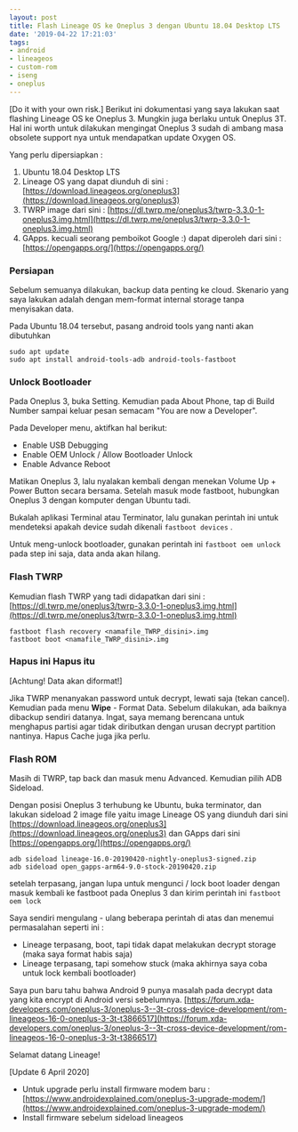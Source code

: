 ```yaml
---
layout: post
title: Flash Lineage OS ke Oneplus 3 dengan Ubuntu 18.04 Desktop LTS
date: '2019-04-22 17:21:03'
tags:
- android
- lineageos
- custom-rom
- iseng
- oneplus
---
```


[Do it with your own risk.] Berikut ini dokumentasi yang saya lakukan saat flashing Lineage OS ke Oneplus 3. Mungkin juga berlaku untuk Oneplus 3T. Hal ini worth untuk dilakukan mengingat Oneplus 3 sudah di ambang masa obsolete support nya untuk mendapatkan update Oxygen OS.

Yang perlu dipersiapkan :

1. Ubuntu 18.04 Desktop LTS
2. Lineage OS yang dapat diunduh di sini : [https://download.lineageos.org/oneplus3](https://download.lineageos.org/oneplus3)
3. TWRP image dari sini : [https://dl.twrp.me/oneplus3/twrp-3.3.0-1-oneplus3.img.html](https://dl.twrp.me/oneplus3/twrp-3.3.0-1-oneplus3.img.html)
4. GApps. kecuali seorang pemboikot Google :) dapat diperoleh dari sini : [https://opengapps.org/](https://opengapps.org/)

### Persiapan

Sebelum semuanya dilakukan, backup data penting ke cloud. Skenario yang saya lakukan adalah dengan mem-format internal storage tanpa menyisakan data.

Pada Ubuntu 18.04 tersebut, pasang android tools yang nanti akan dibutuhkan

    sudo apt update
    sudo apt install android-tools-adb android-tools-fastboot

### Unlock Bootloader

Pada Oneplus 3, buka Setting. Kemudian pada About Phone, tap di Build Number sampai keluar pesan semacam "You are now a Developer".

Pada Developer menu, aktifkan hal berikut:

- Enable USB Debugging
- Enable OEM Unlock / Allow Bootloader Unlock
- Enable Advance Reboot

Matikan Oneplus 3, lalu nyalakan kembali dengan menekan Volume Up + Power Button secara bersama. Setelah masuk mode fastboot, hubungkan Oneplus 3 dengan komputer dengan Ubuntu tadi.

Bukalah aplikasi Terminal atau Terminator, lalu gunakan perintah ini untuk mendeteksi apakah device sudah dikenali `fastboot devices` .

Untuk meng-unlock bootloader, gunakan perintah ini `fastboot oem unlock` pada step ini saja, data anda akan hilang.

### Flash TWRP

Kemudian flash TWRP yang tadi didapatkan dari sini : [https://dl.twrp.me/oneplus3/twrp-3.3.0-1-oneplus3.img.html](https://dl.twrp.me/oneplus3/twrp-3.3.0-1-oneplus3.img.html)

    fastboot flash recovery <namafile_TWRP_disini>.img
    fastboot boot <namafile_TWRP_disini>.img

### Hapus ini Hapus itu

[Achtung! Data akan diformat!]

Jika TWRP menanyakan password untuk decrypt, lewati saja (tekan cancel). Kemudian pada menu **Wipe** - Format Data. Sebelum dilakukan, ada baiknya dibackup sendiri datanya. Ingat, saya memang berencana untuk menghapus partisi agar tidak diributkan dengan urusan decrypt partition nantinya. Hapus Cache juga jika perlu.

### Flash ROM

Masih di TWRP, tap back dan masuk menu Advanced. Kemudian pilih ADB Sideload.

Dengan posisi Oneplus 3 terhubung ke Ubuntu, buka terminator, dan lakukan sideload 2 image file yaitu image Lineage OS yang diunduh dari sini [https://download.lineageos.org/oneplus3](https://download.lineageos.org/oneplus3) dan GApps dari sini [https://opengapps.org/](https://opengapps.org/)

    adb sideload lineage-16.0-20190420-nightly-oneplus3-signed.zip
    adb sideload open_gapps-arm64-9.0-stock-20190420.zip

setelah terpasang, jangan lupa untuk mengunci / lock boot loader dengan masuk kembali ke fastboot pada Oneplus 3 dan kirim perintah ini `fastboot oem lock`

Saya sendiri mengulang - ulang beberapa perintah di atas dan menemui permasalahan seperti ini :

- Lineage terpasang, boot, tapi tidak dapat melakukan decrypt storage (maka saya format habis saja)
- Lineage terpasang, tapi somehow stuck (maka akhirnya saya coba untuk lock kembali bootloader)

Saya pun baru tahu bahwa Android 9 punya masalah pada decrypt data yang kita encrypt di Android versi sebelumnya. [https://forum.xda-developers.com/oneplus-3/oneplus-3--3t-cross-device-development/rom-lineageos-16-0-oneplus-3-3t-t3866517](https://forum.xda-developers.com/oneplus-3/oneplus-3--3t-cross-device-development/rom-lineageos-16-0-oneplus-3-3t-t3866517)

Selamat datang Lineage!

[Update 6 April 2020]

- Untuk upgrade perlu install firmware modem baru : [https://www.androidexplained.com/oneplus-3-upgrade-modem/](https://www.androidexplained.com/oneplus-3-upgrade-modem/)
- Install firmware sebelum sideload lineageos
